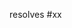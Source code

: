 resolves #xx

<!---
  Skip if not applicable.
  Include the number of the issue addressed by this PR above if applicable.
-->
